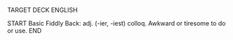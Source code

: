 TARGET DECK
ENGLISH

START
Basic
Fiddly
Back: adj. (-ier, -iest) colloq. Awkward or tiresome to do or use.
END
